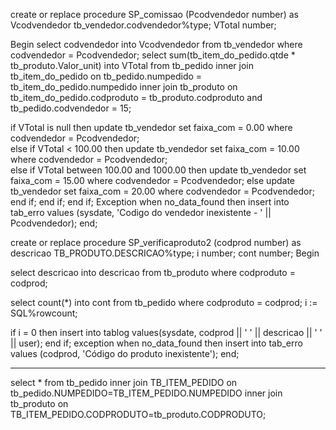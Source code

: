 create or replace procedure SP_comissao (Pcodvendedor number)
as
Vcodvendedor tb_vendedor.codvendedor%type;
VTotal number;

Begin
select codvendedor into Vcodvendedor from tb_vendedor where codvendedor = Pcodvendedor;
select sum(tb_item_do_pedido.qtde * tb_produto.Valor_unit) into VTotal from tb_pedido 
inner join tb_item_do_pedido on tb_pedido.numpedido = tb_item_do_pedido.numpedido
inner join tb_produto on tb_item_do_pedido.codproduto = tb_produto.codproduto
and tb_pedido.codvendedor = 15;

if VTotal is null then
	update tb_vendedor set faixa_com = 0.00 where codvendedor = Pcodvendedor;	
else
	if VTotal < 100.00 then
		update tb_vendedor set faixa_com = 10.00 where codvendedor = Pcodvendedor;	
	else if VTotal between 100.00 and 1000.00 then
		update tb_vendedor set faixa_com = 15.00 where codvendedor = Pcodvendedor;
	else 
			update tb_vendedor set faixa_com = 20.00 where codvendedor = Pcodvendedor;
	end if;
	end if;
end if;
Exception
	when no_data_found then
		insert into tab_erro values (sysdate, 'Codigo do vendedor inexistente - ' || Pcodvendedor);
end;




create or replace procedure SP_verificaproduto2 (codprod number)
as
descricao TB_PRODUTO.DESCRICAO%type;
i number;
cont number;
Begin

select descricao into descricao from tb_produto
where codproduto = codprod;

select count(*) into cont from tb_pedido 
where codproduto = codprod;
i := SQL%rowcount;

if i = 0 then
  insert into tablog values(sysdate, codprod || ' ' || descricao || ' ' || user);
end if;
exception
  when no_data_found then
    insert into tab_erro values (codprod, 'Código do produto inexistente');
end;

------------------------------------
select * from tb_pedido 
inner join TB_ITEM_PEDIDO on tb_pedido.NUMPEDIDO=TB_ITEM_PEDIDO.NUMPEDIDO
inner join tb_produto on TB_ITEM_PEDIDO.CODPRODUTO=tb_produto.CODPRODUTO;
